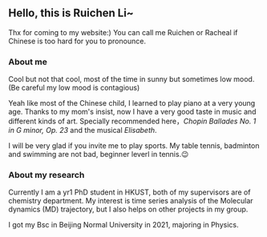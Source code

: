 ## Hello, this is Ruichen Li~

Thx for coming to my website:) You can call me Ruichen or Racheal if Chinese is too hard for you to pronounce.

### About me

Cool but not that cool, most of the time in sunny but sometimes low mood. (Be careful my low mood is contagious)

Yeah like most of the Chinese child, I learned to play piano at a very young age. Thanks to my mom's insist, now I have a very good taste in music and different kinds of art. Specially recommended here，*Chopin Ballades No. 1 in G minor, Op. 23* and the musical *Elisabeth*.

I will be very glad if you invite me to play sports. My table tennis, badminton and swimming are not bad, beginner leverl in tennis.:wink:

### About my research

Currently I am a yr1 PhD student in HKUST, both of my supervisors are of chemistry department. My interest is time series analysis of the Molecular dynamics (MD) trajectory, but I also helps on other projects in my group.

I got my Bsc in Beijing Normal University in 2021, majoring in Physics.


